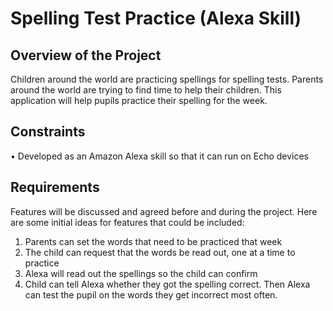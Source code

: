 # Spelling Test Practice (Alexa Skill)

## Overview of the Project
Children around the world are practicing spellings for spelling tests. Parents around the world are trying to find time to help their children. This application will help pupils practice their spelling for the week.  

## Constraints
•	Developed as an Amazon Alexa skill so that it can run on Echo devices

## Requirements
Features will be discussed and agreed before and during the project. Here are some initial ideas for features that could be included:
1.	Parents can set the words that need to be practiced that week
2.	The child can request that the words be read out, one at a time to practice
3.	Alexa will read out the spellings so the child can confirm
4.	Child can tell Alexa whether they got the spelling correct. Then Alexa can test the pupil on the words they get incorrect most often.
